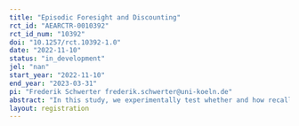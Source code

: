 ```yaml
---
title: "Episodic Foresight and Discounting"
rct_id: "AEARCTR-0010392"
rct_id_num: "10392"
doi: "10.1257/rct.10392-1.0"
date: "2022-11-10"
status: "in_development"
jel: "nan"
start_year: "2022-11-10"
end_year: "2023-03-31"
pi: "Frederik Schwerter frederik.schwerter@uni-koeln.de"
abstract: "In this study, we experimentally test whether and how recalled-based simulations of the future affects the discounting of future rewards.  "
layout: registration
---
```


